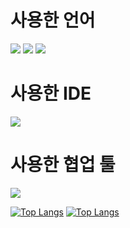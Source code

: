 

# 사용한 언어 
<img src="https://img.shields.io/badge/Python-3776AB?style=for-the-badge&logo=Python&logoColor=white">
<img src="https://img.shields.io/badge/Flask-000000?style=for-the-badge&logo=Flask&logoColor=white">
<img src="https://img.shields.io/badge/HTML5-E34F26?style=flat-square&logo=html5&logoColor=white"/>


# 사용한 IDE
<img src="https://img.shields.io/badge/Visual Studio-5C2D91?style=flat-square&logo=Visual Studio&logoColor=white"/>

# 사용한 협업 툴
<img src="https://img.shields.io/badge/Git-F05032?style=flat-square&logo=git&logoColor=white"/>


[![Top Langs](https://github-readme-stats.vercel.app/api/top-langs/?username=yeonjin0121)](https://github.com/anuraghazra/github-readme-stats)
[![Top Langs](https://github-readme-stats.vercel.app/api/top-langs/?username=isliese)](https://github.com/anuraghazra/github-readme-stats)
